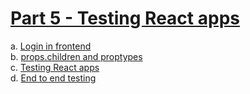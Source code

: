 # [Part 5 - Testing React apps](https://fullstackopen.com/en/part5)

a. [Login in frontend](https://fullstackopen.com/en/part5/login_in_frontend)  
b. [props.children and proptypes](https://fullstackopen.com/en/part5/props_children_and_proptypes)  
c. [Testing React apps](https://fullstackopen.com/en/part5/testing_react_apps)  
d. [End to end testing](https://fullstackopen.com/en/part5/end_to_end_testing)